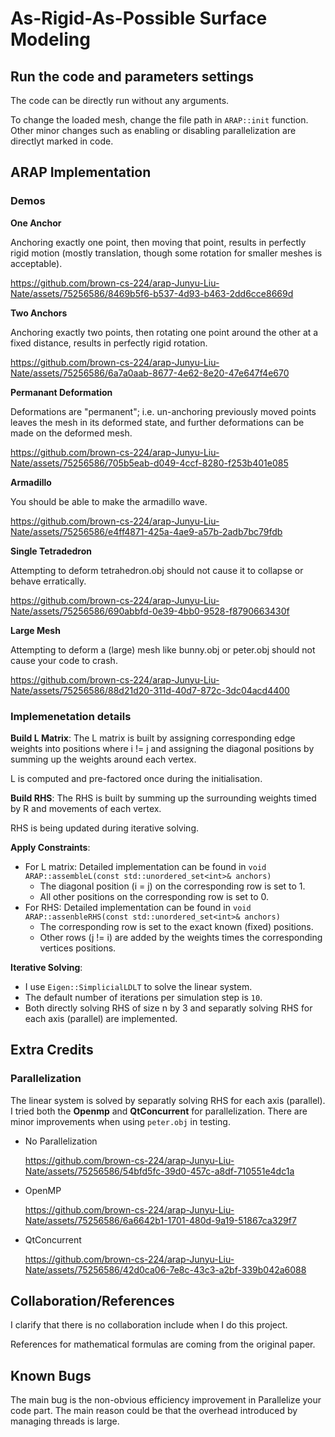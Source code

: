 # As-Rigid-As-Possible Surface Modeling

## Run the code and parameters settings

The code can be directly run without any arguments.

To change the loaded mesh, change the file path in ```ARAP::init``` function. Other minor changes such as enabling or disabling parallelization are directlyt marked in code.

## ARAP Implementation

### Demos

**One Anchor**

Anchoring exactly one point, then moving that point, results in perfectly rigid motion (mostly translation, though some rotation for smaller meshes is acceptable).



https://github.com/brown-cs-224/arap-Junyu-Liu-Nate/assets/75256586/8469b5f6-b537-4d93-b463-2dd6cce8669d



**Two Anchors**

Anchoring exactly two points, then rotating one point around the other at a fixed distance, results in perfectly rigid rotation.



https://github.com/brown-cs-224/arap-Junyu-Liu-Nate/assets/75256586/6a7a0aab-8677-4e62-8e20-47e647f4e670



**Permanant Deformation**

Deformations are "permanent"; i.e. un-anchoring previously moved points leaves the mesh in its deformed state, and further deformations can be made on the deformed mesh.



https://github.com/brown-cs-224/arap-Junyu-Liu-Nate/assets/75256586/705b5eab-d049-4ccf-8280-f253b401e085



**Armadillo**

You should be able to make the armadillo wave.



https://github.com/brown-cs-224/arap-Junyu-Liu-Nate/assets/75256586/e4ff4871-425a-4ae9-a57b-2adb7bc79fdb



**Single Tetradedron**

Attempting to deform tetrahedron.obj should not cause it to collapse or behave erratically.



https://github.com/brown-cs-224/arap-Junyu-Liu-Nate/assets/75256586/690abbfd-0e39-4bb0-9528-f8790663430f



**Large Mesh**

Attempting to deform a (large) mesh like bunny.obj or peter.obj should not cause your code to crash.



https://github.com/brown-cs-224/arap-Junyu-Liu-Nate/assets/75256586/88d21d20-311d-40d7-872c-3dc04acd4400



### Implemenetation details

**Build L Matrix**: 
The L matrix is built by assigning corresponding edge weights into positions where i != j and assigning the diagonal positions by summing up the weights around each vertex.

L is computed and pre-factored once during the initialisation.

**Build RHS**:
The RHS is built by summing up the surrounding weights timed by R and movements of each vertex.

RHS is being updated during iterative solving.

**Apply Constraints**:
- For L matrix:
  Detailed implementation can be found in ```void ARAP::assembleL(const std::unordered_set<int>& anchors)```
  - The diagonal position (i = j) on the corresponding row is set to 1.
  - All other positions on the corresponding row is set to 0.
- For RHS:
  Detailed implementation can be found in ```void ARAP::assenbleRHS(const std::unordered_set<int>& anchors)```
  - The corresponding row is set to the exact known (fixed) positions.
  - Other rows (j != i) are added by the weights times the corresponding vertices positions. 

**Iterative Solving**: 
- I use ```Eigen::SimplicialLDLT``` to solve the linear system.
- The default number of iterations per simulation step is ```10```.
- Both directly solving RHS of size n by 3 and separatly solving RHS for each axis (parallel) are implemented.


## Extra Credits  

### Parallelization

The linear system is solved by separatly solving RHS for each axis (parallel). I tried both the **Openmp** and **QtConcurrent** for parallelization. There are minor improvements when using ```peter.obj``` in testing.

- No Parallelization
  
  https://github.com/brown-cs-224/arap-Junyu-Liu-Nate/assets/75256586/54bfd5fc-39d0-457c-a8df-710551e4dc1a

- OpenMP

  https://github.com/brown-cs-224/arap-Junyu-Liu-Nate/assets/75256586/6a6642b1-1701-480d-9a19-51867ca329f7

- QtConcurrent   

  https://github.com/brown-cs-224/arap-Junyu-Liu-Nate/assets/75256586/42d0ca06-7e8c-43c3-a2bf-339b042a6088


## Collaboration/References

I clarify that there is no collaboration include when I do this project.

References for mathematical formulas are coming from the original paper.

## Known Bugs

The main bug is the non-obvious efficiency improvement in Parallelize your code part. The main reason could be that the overhead introduced by managing threads is large.
